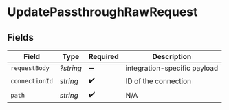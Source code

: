 # UpdatePassthroughRawRequest


## Fields

| Field                        | Type                         | Required                     | Description                  |
| ---------------------------- | ---------------------------- | ---------------------------- | ---------------------------- |
| `requestBody`                | *?string*                    | :heavy_minus_sign:           | integration-specific payload |
| `connectionId`               | *string*                     | :heavy_check_mark:           | ID of the connection         |
| `path`                       | *string*                     | :heavy_check_mark:           | N/A                          |